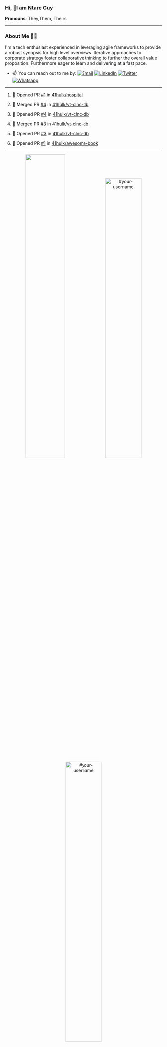 ### Hi, 👋I am Ntare Guy

**Pronouns**: They,Them, Theirs

---

### About Me 👨‍💻

I'm a tech enthusiast experienced in leveraging agile frameworks to provide a robust synopsis for high level overviews. Iterative approaches to corporate strategy foster collaborative thinking to further the overall value proposition. Furthermore eager to learn and delivering at a fast pace.

- 📫 You can reach out to me by:
  [![Email](https://img.shields.io/badge/--gmail?label=Gmail&logo=Gmail&style=social)](mailto:gntare2@gmail.com)
  [![LinkedIn](https://img.shields.io/badge/--linkedin?label=LinkedIn&logo=LinkedIn&style=social)](https://www.linkedin.com/in/ntare-guy)
  [![Twitter](https://img.shields.io/badge/--twitter?label=Twitter&logo=Twitter&style=social)](https://twitter.com/ntare_guy)
  [![Whatsapp](https://img.shields.io/badge/--whatsapp?label=Whatsapp&logo=whatsapp&style=social)](https://api.whatsapp.com/send?phone=+250780770022&text=Hello%20Guy!%20%F0%9F%91%8B%F0%9F%8F%BB)

---

<!--START_SECTION:activity-->
1. 💪 Opened PR [#1](https://github.com/41hulk/hospital/pull/1) in [41hulk/hospital](https://github.com/41hulk/hospital)

2. 🎉 Merged PR [#4](https://github.com/41hulk/vt-clnc-db/pull/4) in [41hulk/vt-clnc-db](https://github.com/41hulk/vt-clnc-db)
3. 💪 Opened PR [#4](https://github.com/41hulk/vt-clnc-db/pull/4) in [41hulk/vt-clnc-db](https://github.com/41hulk/vt-clnc-db)
4. 🎉 Merged PR [#3](https://github.com/41hulk/vt-clnc-db/pull/3) in [41hulk/vt-clnc-db](https://github.com/41hulk/vt-clnc-db)
5. 💪 Opened PR [#3](https://github.com/41hulk/vt-clnc-db/pull/3) in [41hulk/vt-clnc-db](https://github.com/41hulk/vt-clnc-db)
5. 💪 Opened PR [#1](https://github.com/41hulk/awesome-book/pull/1) in [41hulk/awesome-book](https://github.com/41hulk/awesome-book)
<!--END_SECTION:activity-->

---

<p align="center">
<img width="50%" src="https://github-readme-stats.vercel.app/api?username=41hulk&theme=highcontrast&hide_border=true alt="#your-username" />
<img width="48%" src="https://github-readme-stats.vercel.app/api/top-langs?username=41hulk&show_icons=true&theme=dark&locale=en&layout=compact&hide_border=true" alt="#your-username" />
<img width="48%" src="https://github-readme-streak-stats.herokuapp.com/?user=41hulk&theme=highcontrast&hide_border=true" alt="#your-username" />
</p>

